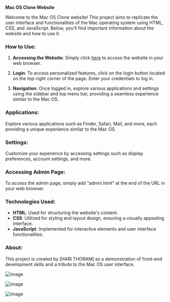 **Mac OS Clone Website**

Welcome to the Mac OS Clone website! This project aims to replicate the user interface and functionalities of the Mac operating system using HTML, CSS, and JavaScript. Below, you'll find important information about the website and how to use it.

### How to Use:

1. **Accessing the Website**: Simply click [here](https://mac-web-clone.netlify.app/) to access the website in your web browser.

2. **Login**: To access personalized features, click on the login button located on the top-right corner of the page. Enter your credentials to log in.

3. **Navigation**: Once logged in, explore various applications and settings using the sidebar and top menu bar, providing a seamless experience similar to the Mac OS.

### Applications:

Explore various applications such as Finder, Safari, Mail, and more, each providing a unique experience similar to the Mac OS.

### Settings:

Customize your experience by accessing settings such as display preferences, account settings, and more.

### Accessing Admin Page:

To access the admin page, simply add "admin.html" at the end of the URL in your web browser.

### Technologies Used:

- **HTML**: Used for structuring the website's content.
- **CSS**: Utilized for styling and layout design, ensuring a visually appealing interface.
- **JavaScript**: Implemented for interactive elements and user interface functionalities.

### About:

This project is created by [HARI THORAM] as a demonstration of front-end development skills and a tribute to the Mac OS user interface.

![image](https://github.com/hari24149/mac-os-clone/assets/123857599/96d3e1f7-8a2c-4edc-8bc1-6a02627bfaa1)

![image](https://github.com/hari24149/mac-os-clone/assets/123857599/14f84ab8-8fda-4d18-9ac8-b26ff2b57188)

![image](https://github.com/hari24149/mac-os-clone/assets/123857599/f3b0b6b8-2b16-4f0e-b944-834c7e77c293)

